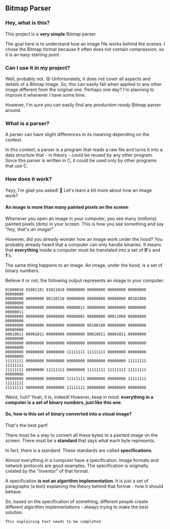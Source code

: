 ## Bitmap Parser

### Hey, what is this?
This project is a **very simple** Bitmap parser.

The goal here is to understand how an image file works behind the scenes. I chose the Bitmap format because it often does not contain compression, so it is an easy starting point.

### Can I use it in my project?
Well, probably not. 😟 Unfortunately, it does not cover all aspects and details of a Bitmap image. So, this can easily fail when applied to any other image different from the original one. Perhaps one day? I'm planning to improve it whenever I have some time.

However, I'm sure you can easily find any _production-ready_ Bitmap parser around.

### What is a parser?
A parser can have slight differences in its meaning depending on the context.

In this context, a parser is a program that reads a raw file and turns it into a data structure that - in theory - could be reused by any other program. Since this parser is written in C, it could be used only by other programs that use C.

### How does it work?
Yayy, I'm glad you asked! 🌟 Let's learn a bit more about how an image work?

#### An image is more than many painted pixels on the screen
Whenever you open an image in your computer, you see many (millions) painted pixels (dots) in your screen. This is how you see something and say _"hey, that's an image!"_.

However, did you already wonder how an image work under the hood? You probably already heard that a computer can only handle binaries. It means that **everything** inside a computer must be translated into a set of **0**'s and **1**'s.

The same thing happens to an image. An image, under the hood, is a set of binary numbers.

Believe it or not, the following output represents an image in your computer:

```
01000010 01001101 01011010 00000000 00000000 00000000 00000000 00000000
00000000 00000000 00110110 00000000 00000000 00000000 00101000 00000000
00000000 00000000 00000000 00000011 00000000 00000000 00000000 00000011
00000000 00000000 00000000 00000001 00000000 00011000 00000000 00000000
00000000 00000000 00000000 00000000 00100100 00000000 00000000 00000000
00010011 00001011 00000000 00000000 00010011 00001011 00000000 00000000
00000000 00000000 00000000 00000000 00000000 00000000 00000000 00000000
00000000 00000000 00000000 11111111 11111111 00000000 00000000 00000000
11111111 00000000 00000000 00000000 00000000 00000000 11111111 11111111
11111111 00000000 11111111 00000000 11111111 11111111 11111111 00000000
00000000 00000000 00000000 11111111 00000000 00000000 11111111 11111111
11111111 00000000 00000000 11111111 00000000 00000000 00000000
```

Weird, huh? Yeah, it is, indeed! However, keep in mind: **everything in a computer is a set of binary numbers, just like this one**.

#### So, how is this set of binary converted into a visual image?
That's the best part!

There must be a way to convert all these bytes to a painted image on the screen. There must be a **standard** that says what each byte represents.

In fact, there is a standard. These standards are called **specifications**.

Almost everything in a computer have a specification. Image formats and network protocols are good examples. The specification is originally created by the "inventor" of that format.

A specification **is not an algorithm implementation**. It is just a set of paragraphs (a text) explaining the theory behind that format - how it should behave.

So, based on the specification of something, different people create different algorithm implementations - always trying to make the best solution.

```
This explaining text needs to be completed
```
